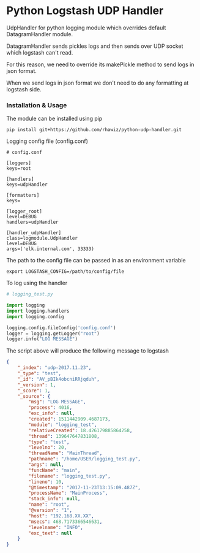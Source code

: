 # Python Logstash UDP Handler

UdpHandler for python logging module which overrides default DatagramHandler module.

DatagramHandler sends pickles logs and then sends over UDP socket which logstash can't read.

For this reason, we need to override its makePickle method to send logs in json format.

When we send logs in json format we don't need to do any formatting at logstash side.

### Installation & Usage

The module can be installed using pip

`pip install git+https://github.com/rhawiz/python-udp-handler.git`

Logging config file (config.conf)
```
# config.conf

[loggers]
keys=root

[handlers]
keys=udpHandler

[formatters]
keys=

[logger_root]
level=DEBUG
handlers=udpHandler

[handler_udpHandler]
class=logmodule.UdpHandler
level=DEBUG
args=('elk.internal.com', 33333)
```

The path to the config file can be passed in as an environment variable

```
export LOGSTASH_CONFIG=/path/to/config/file
```

To log using the handler

```python
# logging_test.py

import logging
import logging.handlers
import logging.config

logging.config.fileConfig('config.conf')
logger = logging.getLogger("root")
logger.info("LOG MESSAGE")

```

The script above will produce the following message to logstash
```json
{
    "_index": "udp-2017.11.23",
    "_type": "test",
    "_id": "AV_pBIk4obcniRRjqduh",
    "_version": 1,
    "_score": 1,
    "_source": {
        "msg": "LOG MESSAGE",
        "process": 4016,
        "exc_info": null,
        "created": 1511442909.4687173,
        "module": "logging_test",
        "relativeCreated": 18.426179885864258,
        "thread": 139647647831808,
        "type": "test",
        "levelno": 20,
        "threadName": "MainThread",
        "pathname": "/home/USER/logging_test.py",
        "args": null,
        "funcName": "main",
        "filename": "logging_test.py",
        "lineno": 10,
        "@timestamp": "2017-11-23T13:15:09.487Z",
        "processName": "MainProcess",
        "stack_info": null,
        "name": "root",
        "@version": "1",
        "host": "192.168.XX.XX",
        "msecs": 468.7173366546631,
        "levelname": "INFO",
        "exc_text": null
    }
}
```
